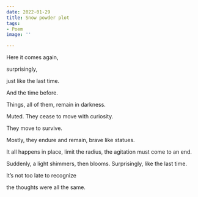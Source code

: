 ```yaml
---
date: 2022-01-29
title: Snow powder plot
tags:
- Poem
image: ''

---
```

Here it comes again,

surprisingly,

just like the last time.

And the time before.

Things, all of them, remain in darkness.

Muted. They cease to move with curiosity.

They move to survive.

Mostly, they endure and remain, brave like statues.

It all happens in place, limit the radius, the agitation must come to an end.

Suddenly, a light shimmers, then blooms. Surprisingly, like the last time.

It’s not too late to recognize

the thoughts were all the same.